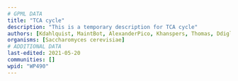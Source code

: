 ```yaml
---
# GPML DATA
title: "TCA cycle"
description: "This is a temporary description for TCA cycle"
authors: [Kdahlquist, MaintBot, AlexanderPico, Khanspers, Thomas, Ddigles, Egonw, Mkutmon, DeSl, Eweitz]
organisms: [Saccharomyces cerevisiae]
# ADDITIONAL DATA
last-edited: 2021-05-20
communities: []
wpid: "WP490"
---
```

